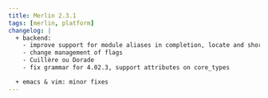 ```yaml
---
title: Merlin 2.3.1
tags: [merlin, platform]
changelog: |
  + backend:
    - improve support for module aliases in completion, locate and short-path
    - change management of flags
    - Cuillère ou Dorade
    - fix grammar for 4.02.3, support attributes on core_types

  + emacs & vim: minor fixes
---
```

